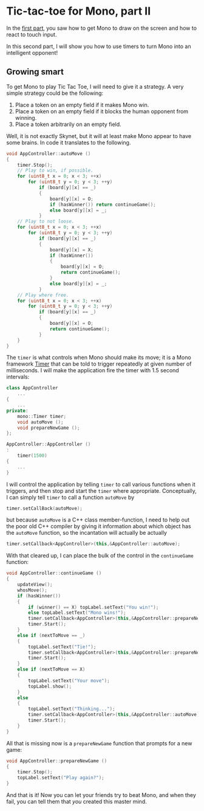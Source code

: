 # Tic-tac-toe for Mono, part II

In the [first part](README.md), you saw how to get Mono to draw on the
screen and how to react to touch input.

In this second part, I will show you how to use timers to turn Mono into an intelligent opponent!

## Growing smart

To get Mono to play Tic Tac Toe, I will need to give it a strategy.  A
very simple strategy could be the following:

1. Place a token on an empty field if it makes Mono win.
1. Place a token on an empty field if it blocks the human opponent from winning.
1. Place a token arbitrarily on an empty field.

Well, it is not exactly Skynet, but it will at least make Mono appear to
have some brains.  In code it translates to the following.

```cpp
void AppController::autoMove ()
{
    timer.Stop();
    // Play to win, if possible.
    for (uint8_t x = 0; x < 3; ++x)
        for (uint8_t y = 0; y < 3; ++y)
            if (board[y][x] == _)
            {
                board[y][x] = O;
                if (hasWinner()) return continueGame();
                else board[y][x] = _;
            }
    // Play to not loose.
    for (uint8_t x = 0; x < 3; ++x)
        for (uint8_t y = 0; y < 3; ++y)
            if (board[y][x] == _)
            {
                board[y][x] = X;
                if (hasWinner())
                {
                    board[y][x] = O;
                    return continueGame();
                }
                else board[y][x] = _;
            }
    // Play where free.
    for (uint8_t x = 0; x < 3; ++x)
        for (uint8_t y = 0; y < 3; ++y)
            if (board[y][x] == _)
            {
                board[y][x] = O;
                return continueGame();
            }
    }
}
```

The `timer` is what controls when Mono should make its move; it is
a Mono framework [Timer](http://developer.openmono.com/en/latest/reference/mono_Timer.html)
that can be told to trigger repeatedly at given number of milliseconds.
I will make the application fire the timer with 1.5 second intervals:

```cpp
class AppController
    ...
{
    ...
private:
    mono::Timer timer;
    void autoMove ();
    void prepareNewGame ();
};

AppController::AppController ()
:
    timer(1500)
{
    ...
}
```

I will control the application by telling `timer` to call
various functions
when it triggers, and then stop and start the `timer` where appropriate.
Conceptually, I can simply tell `timer` to call a function `autoMove` by
```cpp
timer.setCallBack(autoMove);
```
but because `autoMove` is a C++ class member-function, I need to help out the poor old C++ compiler by giving it information about which object has the
`autoMove` function, so the incantation will actually be actually
```cpp
timer.setCallback<AppController>(this,&AppController::autoMove);
```

With that cleared up, I can place the bulk of the control in the
`continueGame` function:

```cpp
void AppController::continueGame ()
{
    updateView();
    whosMove();
    if (hasWinner())
    {
        if (winner() == X) topLabel.setText("You win!");
        else topLabel.setText("Mono wins!");
        timer.setCallback<AppController>(this,&AppController::prepareNewGame);
        timer.Start();
    }
    else if (nextToMove == _)
    {
        topLabel.setText("Tie!");
        timer.setCallback<AppController>(this,&AppController::prepareNewGame);
        timer.Start();
    }
    else if (nextToMove == X)
    {
        topLabel.setText("Your move");
        topLabel.show();
    }
    else
    {
        topLabel.setText("Thinking...");
        timer.setCallback<AppController>(this,&AppController::autoMove);
        timer.Start();
    }
}
```

All that is missing now is a `prepareNewGame` function that prompts for a new game:

```cpp
void AppController::prepareNewGame ()
{
    timer.Stop();
    topLabel.setText("Play again?");
}
```

And that is it!  Now you can let your friends try to beat Mono, and when
they fail, you can tell them that *you* created this master mind.
